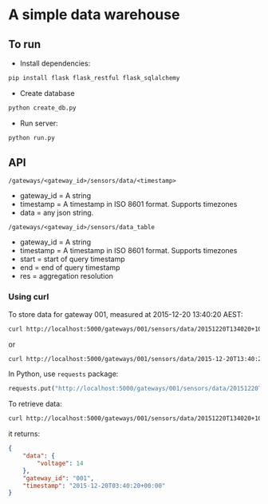A simple data warehouse
=======================

## To run
- Install dependencies:
```bash
pip install flask flask_restful flask_sqlalchemy
```

- Create database
```bash
python create_db.py
```

- Run server:
```bash
python run.py
```

## API

`/gateways/<gateway_id>/sensors/data/<timestamp>`
- gateway_id = A string
- timestamp = A timestamp in ISO 8601 format. Supports timezones
- data = any json string.

`/gateways/<gateway_id>/sensors/data_table`
- gateway_id = A string
- timestamp = A timestamp in ISO 8601 format. Supports timezones
- start = start of query timestamp
- end = end of query timestamp
- res = aggregation resolution

### Using curl

To store data for gateway 001, measured at 2015-12-20 13:40:20 AEST:

```bash
curl http://localhost:5000/gateways/001/sensors/data/20151220T134020+1000 -d "data={\"voltage\":14}" -X PUT
```
or
```bash
curl http://localhost:5000/gateways/001/sensors/data/2015-12-20T13:40:20+1000 -d "data={\"voltage\":14}" -X PUT
```

In Python, use `requests` package:
```python
requests.put("http://localhost:5000/gateways/001/sensors/data/20151220T134020+1000", data = {'data':'{"voltage":14}'})
```



To retrieve data:

```bash
curl http://localhost:5000/gateways/001/sensors/data/20151220T134020+1000
```

it returns:
```json
{
    "data": {
        "voltage": 14
    },
    "gateway_id": "001",
    "timestamp": "2015-12-20T03:40:20+00:00"
}
```
